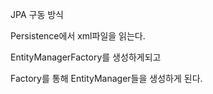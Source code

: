 JPA 구동 방식

Persistence에서 xml파일을 읽는다.

EntityManagerFactory를 생성하게되고

Factory를 통해 EntityManager들을 생성하게 된다.

